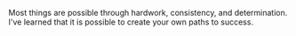 Most things are possible through hardwork, consistency, and determination. I've learned that it is possible to create your own paths to success.
